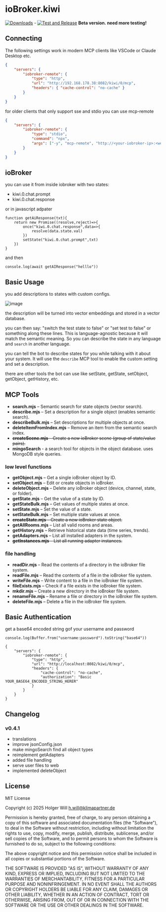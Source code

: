 # ioBroker.kiwi

[![Downloads](https://img.shields.io/npm/dm/iobroker.kiwi.svg)](https://www.npmjs.com/package/iobroker.kiwi) - [![Test and Release](https://github.com/Holger-Will/ioBroker.kiwi/actions/workflows/test-and-release.yml/badge.svg)](https://github.com/Holger-Will/ioBroker.kiwi/actions/workflows/test-and-release.yml)
**Beta version. need more testing!**

## Connecting

The following settings work in modern MCP clients like VSCode or Claude Desktop etc.

```json
{
	"servers": {
		"iobroker-remote": {
			"type": "http",
			"url": "http://192.168.178.38:8082/kiwi/0/mcp",
			"headers": { "cache-control": "no-cache" }
		}
	}
}
```

for older clients that only support sse and stdio you can use mcp-remote

```json
{
	"servers": {
		"iobroker-remote": {
			"type": "stdio",
			"command": "npx",
			"args": ["-y", "mcp-remote", "http://<your-iobroker-ip>:<web-adapter-port>/kiwi/0/mcp", "--allow-http"]
		}
	}
}
```

## ioBroker

you can use it from inside iobroker with two states:

- kiwi.0.chat.prompt
- kiwi.0.chat.response

or in javascript adpater

```
function getAiResponse(txt){
    return new Promise((resolve,reject)=>{
        once("kiwi.0.chat.response",data=>{
            resolve(data.state.val)
        })
        setState("kiwi.0.chat.prompt",txt)
    })
}
```

and then

```
console.log(await getAIResponse("helllo"))
```

## Basic Usage

you add descriptions to states with custom configs.

![image](https://github.com/user-attachments/assets/2a2c5aab-afb1-49a8-866c-323f01a23e28)

the description will be turned into vector embeddings and stored in a vector database.

you can then say: "switch the test state to false" or "set test to false" or something along these lines. This is language-agnostic because it will match the semantic meaning. So you can describe the state in any language and `search` in another language.

you can tell the bot to describe states for you while talking with it about your system. It will use the `describe` MCP tool to enable the custom setting and set a description.

there are other tools the bot can use like setState, getState, setObject, getObject, getHistory, etc.

## MCP Tools

- **search.mjs** – Semantic search for state objects (vector search).
- **describe.mjs** – Set a description for a single object (enables semantic search).
- **describeBulk.mjs** – Set descriptions for multiple objects at once.
- **deleteItemFromIndex.mjs** – Remove an item from the semantic search index.
- ~~**createScene.mjs** – Create a new ioBroker scene (group of state/value pairs).~~
- **mingoSearch** - a search tool for objects in the object database. uses MongoDB style queries.

### low level functions

- **getObject.mjs** – Get a single ioBroker object by ID.
- **setObject.mjs** – Edit or create objects in ioBroker.
- **deleteObject.mjs** – Delete any ioBroker object (device, channel, state, or folder).
- **getState.mjs** – Get the value of a state by ID.
- **getStateBulk.mjs** – Get values of multiple states at once.
- **setState.mjs** – Set the value of a state.
- **setStateBulk.mjs** – Set multiple state values at once.
- ~~**createState.mjs** – Create a new ioBroker state object.~~
- **getAllRooms.mjs** – List all valid rooms and areas.
- **getHistory.mjs** – Retrieve historical state data (time series, trends).
- **getAdapters.mjs** – List all installed adapters in the system.
- ~~**getInstances.mjs** – List all running adapter instances.~~

### file handling

- **readDir.mjs** – Read the contents of a directory in the ioBroker file system.
- **readFile.mjs** – Read the contents of a file in the ioBroker file system.
- **writeFile.mjs** – Write content to a file in the ioBroker file system.
- **fileExists.mjs** – Check if a file exists in the ioBroker file system.
- **mkdir.mjs** – Create a new directory in the ioBroker file system.
- **renameFile.mjs** – Rename a file or directory in the ioBroker file system.
- **deleteFile.mjs** – Delete a file in the ioBroker file system.

## Basic Authentication

get a base64 encoded string gof your username and password

```
console.log(Buffer.from("username:password").toString("base64"))
```

```
{
	"servers": {
		"iobroker-remote": {
			"type": "http",
			"url": "http://localhost:8082/kiwi/0/mcp",
			"headers": {
				"cache-control": "no-cache",
				"authorization": "Basic YOUR_BASE64_ENCODED_STRING_HERER"
			}
		}
	}
}
```

## Changelog

### v0.4.1

- translations
- improve jsonConfig.json
- make mingoSearch find all object types
- reimplement getAdapters
- added file handling
- serve user files to web
- implemented deleteObject

## License

MIT License

Copyright (c) 2025 Holger Will <h.will@klimapartner.de>

Permission is hereby granted, free of charge, to any person obtaining a copy
of this software and associated documentation files (the "Software"), to deal
in the Software without restriction, including without limitation the rights
to use, copy, modify, merge, publish, distribute, sublicense, and/or sell
copies of the Software, and to permit persons to whom the Software is
furnished to do so, subject to the following conditions:

The above copyright notice and this permission notice shall be included in all
copies or substantial portions of the Software.

THE SOFTWARE IS PROVIDED "AS IS", WITHOUT WARRANTY OF ANY KIND, EXPRESS OR
IMPLIED, INCLUDING BUT NOT LIMITED TO THE WARRANTIES OF MERCHANTABILITY,
FITNESS FOR A PARTICULAR PURPOSE AND NONINFRINGEMENT. IN NO EVENT SHALL THE
AUTHORS OR COPYRIGHT HOLDERS BE LIABLE FOR ANY CLAIM, DAMAGES OR OTHER
LIABILITY, WHETHER IN AN ACTION OF CONTRACT, TORT OR OTHERWISE, ARISING FROM,
OUT OF OR IN CONNECTION WITH THE SOFTWARE OR THE USE OR OTHER DEALINGS IN THE
SOFTWARE.
